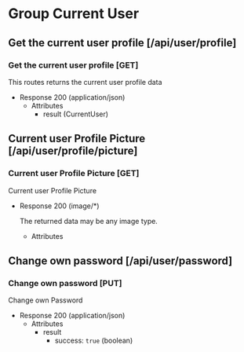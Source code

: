 # Group Current User

## Get the current user profile [/api/user/profile]

### Get the current user profile [GET]

This routes returns the current user profile data

+ Response 200 (application/json)
    + Attributes
        + result (CurrentUser)

## Current user Profile Picture [/api/user/profile/picture]

### Current user Profile Picture [GET]

Current user Profile Picture

+ Response 200 (image/\*)

    The returned data may be any image type.

    + Attributes

## Change own password [/api/user/password]

### Change own password [PUT]

Change own Password

+ Response 200 (application/json)
    + Attributes
        + result
            + success: `true` (boolean)